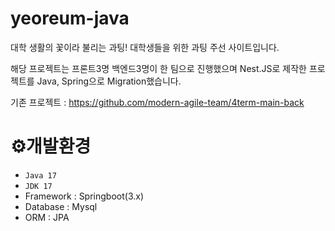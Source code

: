 # yeoreum-java
대학 생활의 꽃이라 불리는 과팅! 대학생들을 위한 과팅 주선 사이트입니다.

해당 프로젝트는 프론트3명 백엔드3명이 한 팀으로 진행했으며 Nest.JS로 제작한 프로젝트를 Java, Spring으로 Migration했습니다.

기존 프로젝트 : https://github.com/modern-agile-team/4term-main-back

# **⚙️**개발환경

- `Java 17`
- `JDK 17`
- Framework : Springboot(3.x)
- Database : Mysql
- ORM : JPA

